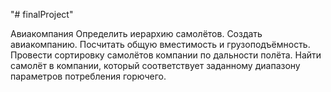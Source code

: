 "# finalProject" 

Авиакомпания
Определить иерархию самолётов. Создать авиакомпанию. Посчитать общую вместимость и
грузоподъёмность. Провести сортировку самолётов компании по дальности полёта. Найти
самолёт в компании, который соответствует заданному диапазону параметров потребления
горючего.